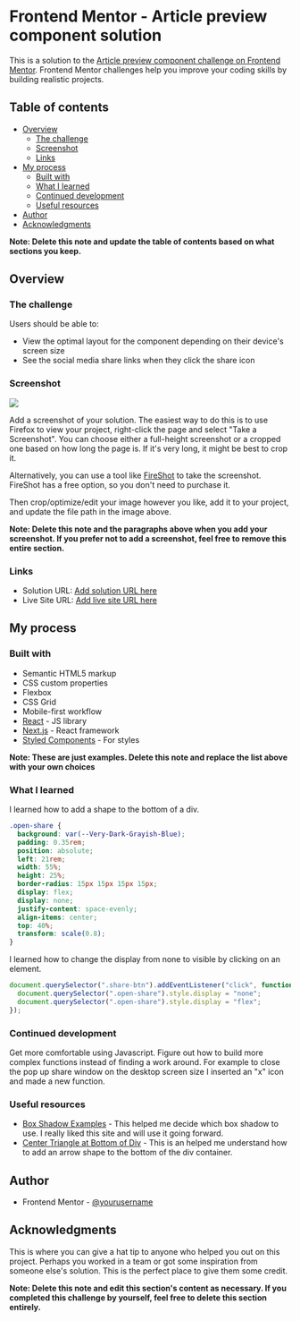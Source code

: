 # Frontend Mentor - Article preview component solution

This is a solution to the [Article preview component challenge on Frontend Mentor](https://www.frontendmentor.io/challenges/article-preview-component-dYBN_pYFT). Frontend Mentor challenges help you improve your coding skills by building realistic projects.

## Table of contents

- [Overview](#overview)
  - [The challenge](#the-challenge)
  - [Screenshot](#screenshot)
  - [Links](#links)
- [My process](#my-process)
  - [Built with](#built-with)
  - [What I learned](#what-i-learned)
  - [Continued development](#continued-development)
  - [Useful resources](#useful-resources)
- [Author](#author)
- [Acknowledgments](#acknowledgments)

**Note: Delete this note and update the table of contents based on what sections you keep.**

## Overview

### The challenge

Users should be able to:

- View the optimal layout for the component depending on their device's screen size
- See the social media share links when they click the share icon

### Screenshot

![](./screenshot.jpg)

Add a screenshot of your solution. The easiest way to do this is to use Firefox to view your project, right-click the page and select "Take a Screenshot". You can choose either a full-height screenshot or a cropped one based on how long the page is. If it's very long, it might be best to crop it.

Alternatively, you can use a tool like [FireShot](https://getfireshot.com/) to take the screenshot. FireShot has a free option, so you don't need to purchase it.

Then crop/optimize/edit your image however you like, add it to your project, and update the file path in the image above.

**Note: Delete this note and the paragraphs above when you add your screenshot. If you prefer not to add a screenshot, feel free to remove this entire section.**

### Links

- Solution URL: [Add solution URL here](https://your-solution-url.com)
- Live Site URL: [Add live site URL here](https://your-live-site-url.com)

## My process

### Built with

- Semantic HTML5 markup
- CSS custom properties
- Flexbox
- CSS Grid
- Mobile-first workflow
- [React](https://reactjs.org/) - JS library
- [Next.js](https://nextjs.org/) - React framework
- [Styled Components](https://styled-components.com/) - For styles

**Note: These are just examples. Delete this note and replace the list above with your own choices**

### What I learned

I learned how to add a shape to the bottom of a div.

```css
.open-share {
  background: var(--Very-Dark-Grayish-Blue);
  padding: 0.35rem;
  position: absolute;
  left: 21rem;
  width: 55%;
  height: 25%;
  border-radius: 15px 15px 15px 15px;
  display: flex;
  display: none;
  justify-content: space-evenly;
  align-items: center;
  top: 40%;
  transform: scale(0.8);
}
```

I learned how to change the display from none to visible by clicking on an element.

```js
document.querySelector(".share-btn").addEventListener("click", function () {
  document.querySelector(".open-share").style.display = "none";
  document.querySelector(".open-share").style.display = "flex";
});
```

### Continued development

Get more comfortable using Javascript. Figure out how to build more complex functions instead of finding a work around. For example to close the pop up share window on the desktop screen size I inserted an "x" icon and made a new function.

### Useful resources

- [Box Shadow Examples](https://getcssscan.com/css-box-shadow-examples) - This helped me decide which box shadow to use. I really liked this site and will use it going forward.
- [Center Triangle at Bottom of Div](http://jsfiddle.net/9AbYc/1/) - This is an helped me understand how to add an arrow shape to the bottom of the div container.

## Author

- Frontend Mentor - [@yourusername](https://www.frontendmentor.io/profile/adrianna-thomas)

## Acknowledgments

This is where you can give a hat tip to anyone who helped you out on this project. Perhaps you worked in a team or got some inspiration from someone else's solution. This is the perfect place to give them some credit.

**Note: Delete this note and edit this section's content as necessary. If you completed this challenge by yourself, feel free to delete this section entirely.**
